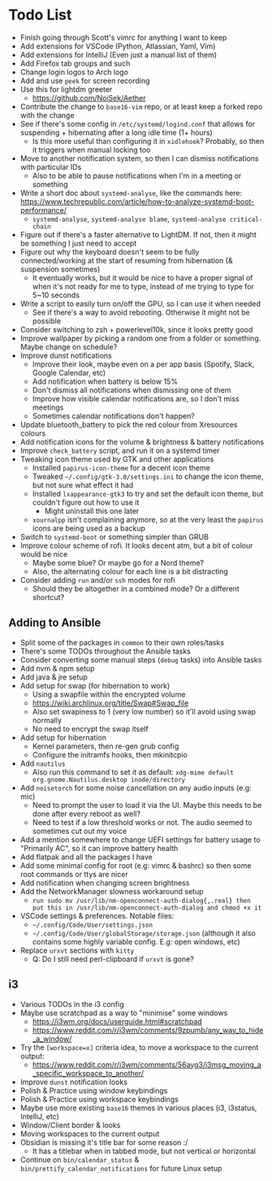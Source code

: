 # Todo List

* Finish going through Scott's vimrc for anything I want to keep
* Add extensions for VSCode (Python, Atlassian, Yaml, Vim)
* Add extensions for IntelliJ (Even just a manual list of them)
* Add Firefox tab groups and such
* Change login logos to Arch logo
* Add and use `peek` for screen recording
* Use this for lightdm greeter
  * https://github.com/NoiSek/Aether
* Contribute the change to `base16-vim` repo, or at least keep a forked repo with the change
* See if there's some config in `/etc/systemd/logind.conf` that allows for suspending + hibernating after a long idle time (1+ hours)
  * Is this more useful than configuring it in `xidlehook`? Probably, so then it triggers when manual locking too
* Move to another notification system, so then I can dismiss notifications with particular IDs
  * Also to be able to pause notifications when I'm in a meeting or something
* Write a short doc about `systemd-analyse`, like the commands here: https://www.techrepublic.com/article/how-to-analyze-systemd-boot-performance/
  * `systemd-analyse`, `systemd-analyse blame`, `systemd-analyse critical-chain`
* Figure out if there's a faster alternative to LightDM. If not, then it might be something I just need to accept
* Figure out why the keyboard doesn't seem to be fully connected/working at the start of resuming from hibernation (& suspension sometimes)
  * It eventually works, but it would be nice to have a proper signal of when it's not ready for me to type, instead of me trying to type for 5~10 seconds
* Write a script to easily turn on/off the GPU, so I can use it when needed
  * See if there's a way to avoid rebooting. Otherwise it might not be possible
* Consider switching to zsh + powerlevel10k, since it looks pretty good
* Improve wallpaper by picking a random one from a folder or something. Maybe change on schedule?
* Improve dunst notifications
  * Improve their look, maybe even on a per app basis (Spotify, Slack, Google Calendar, etc)
  * Add notification when battery is below 15%
  * Don't dismiss all notifications when dismissing one of them
  * Improve how visible calendar notifications are, so I don't miss meetings
  * Sometimes calendar notifications don't happen?
* Update bluetooth_battery to pick the red colour from Xresources colours
* Add notification icons for the volume & brightness & battery notifications
* Improve `check_battery` script, and run it on a systemd timer
* Tweaking icon theme used by GTK and other applications
  * Installed `papirus-icon-theme` for a decent icon theme
  * Tweaked `~/.config/gtk-3.0/settings.ini` to change the icon theme, but not sure what effect it had
  * Installed `lxappearance-gtk3` to try and set the default icon theme, but couldn't figure out how to use it
    * Might uninstall this one later
  * `xournalpp` isn't complaining anymore, so at the very least the `papirus` icons are being used as a backup
* Switch to `systemd-boot` or something simpler than GRUB
* Improve colour scheme of rofi. It looks decent atm, but a bit of colour would be nice
  * Maybe some blue? Or maybe go for a Nord theme?
  * Also, the alternating colour for each line is a bit distracting
* Consider adding `run` and/or `ssh` modes for rofi
  * Should they be altogether in a combined mode? Or a different shortcut?

## Adding to Ansible

* Split some of the packages in `common` to their own roles/tasks
* There's some TODOs throughout the Ansible tasks
* Consider converting some manual steps (`debug` tasks) into Ansible tasks
* Add nvm & npm setup
* Add java & jre setup
* Add setup for swap (for hibernation to work)
  * Using a swapfile within the encrypted volume
  * https://wiki.archlinux.org/title/Swap#Swap_file
  * Also set swapiness to 1 (very low number) so it'll avoid using swap normally
  * No need to encrypt the swap itself
* Add setup for hibernation
  * Kernel parameters, then re-gen grub config
  * Configure the initramfs hooks, then mkinitcpio
* Add `nautilus`
  * Also run this command to set it as default: `xdg-mime default org.gnome.Nautilus.desktop inode/directory`
* Add `noisetorch` for some noise cancellation on any audio inputs (e.g: mic)
  * Need to prompt the user to load it via the UI. Maybe this needs to be done after every reboot as well?
  * Need to test if a low threshold works or not. The audio seemed to sometimes cut out my voice
* Add a mention somewhere to change UEFI settings for battery usage to "Primarily AC", so it can improve battery health
* Add flatpak and all the packages I have
* Add some minimal config for root (e.g: vimrc & bashrc) so then some root commands or ttys are nicer
* Add notification when changing screen brightness
* Add the NetworkManager slowness workaround setup
  * `run sudo mv /usr/lib/nm-openconnect-auth-dialog{,.real} then put this in /usr/lib/nm-openconnect-auth-dialog and chmod +x it`
* VSCode settings & preferences. Notable files:
  * `~/.config/Code/User/settings.json`
  * `~/.config/Code/User/globalStorage/storage.json` (although it also contains some highly variable config. E.g: open windows, etc)
* Replace `urxvt` sections with `kitty`
  * Q: Do I still need perl-clipboard if `urxvt` is gone?

## i3

* Various TODOs in the i3 config
* Maybe use scratchpad as a way to "minimise" some windows
  * https://i3wm.org/docs/userguide.html#scratchpad
  * https://www.reddit.com/r/i3wm/comments/9zpumb/any_way_to_hide_a_window/
* Try the `[workspace=x]` criteria idea, to move a workspace to the current output:
  * https://www.reddit.com/r/i3wm/comments/56ayg3/i3msg_moving_a_specific_workspace_to_another/
* Improve `dunst` notification looks
* Polish & Practice using window keybindings
* Polish & Practice using workspace keybindings
* Maybe use more existing `base16` themes in various places (i3, i3status, IntelliJ, etc)
* Window/Client border & looks
* Moving workspaces to the current output
* Obsidian is missing it's title bar for some reason :/
  * It has a titlebar when in tabbed mode, but not vertical or horizontal
* Continue on `bin/calendar_status` & `bin/prettify_calendar_notifications` for future Linux setup
